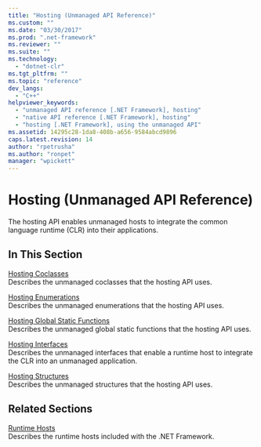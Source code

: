 ```yaml
---
title: "Hosting (Unmanaged API Reference)"
ms.custom: ""
ms.date: "03/30/2017"
ms.prod: ".net-framework"
ms.reviewer: ""
ms.suite: ""
ms.technology: 
  - "dotnet-clr"
ms.tgt_pltfrm: ""
ms.topic: "reference"
dev_langs: 
  - "C++"
helpviewer_keywords: 
  - "unmanaged API reference [.NET Framework], hosting"
  - "native API reference [.NET Framework], hosting"
  - "hosting [.NET Framework], using the unmanaged API"
ms.assetid: 14295c28-1da8-408b-a656-9584abcd9896
caps.latest.revision: 14
author: "rpetrusha"
ms.author: "ronpet"
manager: "wpickett"
---
```

# Hosting (Unmanaged API Reference)
The hosting API enables unmanaged hosts to integrate the common language runtime (CLR) into their applications.  
  
## In This Section  
 [Hosting Coclasses](../../../../docs/framework/unmanaged-api/hosting/hosting-coclasses.md)  
 Describes the unmanaged coclasses that the hosting API uses.  
  
 [Hosting Enumerations](../../../../docs/framework/unmanaged-api/hosting/hosting-enumerations.md)  
 Describes the unmanaged enumerations that the hosting API uses.  
  
 [Hosting Global Static Functions](../../../../docs/framework/unmanaged-api/hosting/hosting-global-static-functions.md)  
 Describes the unmanaged global static functions that the hosting API uses.  
  
 [Hosting Interfaces](../../../../docs/framework/unmanaged-api/hosting/hosting-interfaces.md)  
 Describes the unmanaged interfaces that enable a runtime host to integrate the CLR into an unmanaged application.  
  
 [Hosting Structures](../../../../docs/framework/unmanaged-api/hosting/hosting-structures.md)  
 Describes the unmanaged structures that the hosting API uses.  
  
## Related Sections  
 [Runtime Hosts](http://msdn.microsoft.com/en-us/99d9246a-b994-4fe5-985c-8588d1d59998)  
 Describes the runtime hosts included with the .NET Framework.
